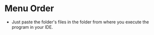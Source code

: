# Menu Order
- Just paste the folder's files in the folder from where you execute the program in your IDE.

